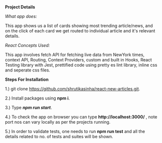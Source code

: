 **Project Details**

*What app does:* 

This app shows us a list of cards showing most trending article/news, and on the click of each card we get routed to individual article and it's relevant details.


*React Concepts Used:*

This app involves fetch API for fetching live data from NewYork times, context API, Routing, Context Providers, custom and built in Hooks, React Testing library with Jest, prettified code using pretty es lint library, inline css and seperate css files. 


**Steps For Installation**


1.) git clone https://github.com/shrutikasinha/react-new-articles.git.


2.) Install packages using **npm i**.


3.) Type ***npm run start***.


4.) To check the app on browser you can type **http://localhost:3000/** , note port nos can vary locally as per the projects running.


5.) In order to validate tests, one needs to run **npm run test** and all the details related to no. of tests and suites will be shown. 





